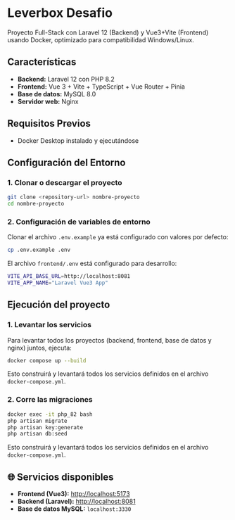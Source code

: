 # Leverbox Desafio

Proyecto Full-Stack con Laravel 12 (Backend) y Vue3+Vite (Frontend) usando Docker, optimizado para compatibilidad Windows/Linux.

## Características

- **Backend:** Laravel 12 con PHP 8.2
- **Frontend:** Vue 3 + Vite + TypeScript + Vue Router + Pinia
- **Base de datos:** MySQL 8.0
- **Servidor web:** Nginx

## Requisitos Previos

- Docker Desktop instalado y ejecutándose

## Configuración del Entorno

### 1. Clonar o descargar el proyecto

```bash
git clone <repository-url> nombre-proyecto
cd nombre-proyecto
```

### 2. Configuración de variables de entorno

Clonar el archivo `.env.example` ya está configurado con valores por defecto:

```bash
cp .env.example .env
```

El archivo `frontend/.env` está configurado para desarrollo:
```bash
VITE_API_BASE_URL=http://localhost:8081
VITE_APP_NAME="Laravel Vue3 App"
```

## Ejecución del proyecto

### 1. Levantar los servicios

Para levantar todos los proyectos (backend, frontend, base de datos y nginx) juntos, ejecuta:

```bash
docker compose up --build
```

Esto construirá y levantará todos los servicios definidos en el archivo `docker-compose.yml`.

### 2. Corre las migraciones

```bash
docker exec -it php_82 bash
php artisan migrate
php artisan key:generate
php artisan db:seed
```

Esto construirá y levantará todos los servicios definidos en el archivo `docker-compose.yml`.

## 🌐 Servicios disponibles

- **Frontend (Vue3):** [http://localhost:5173](http://localhost:5173)
- **Backend (Laravel):** [http://localhost:8081](http://localhost:8081)
- **Base de datos MySQL:** `localhost:3330`